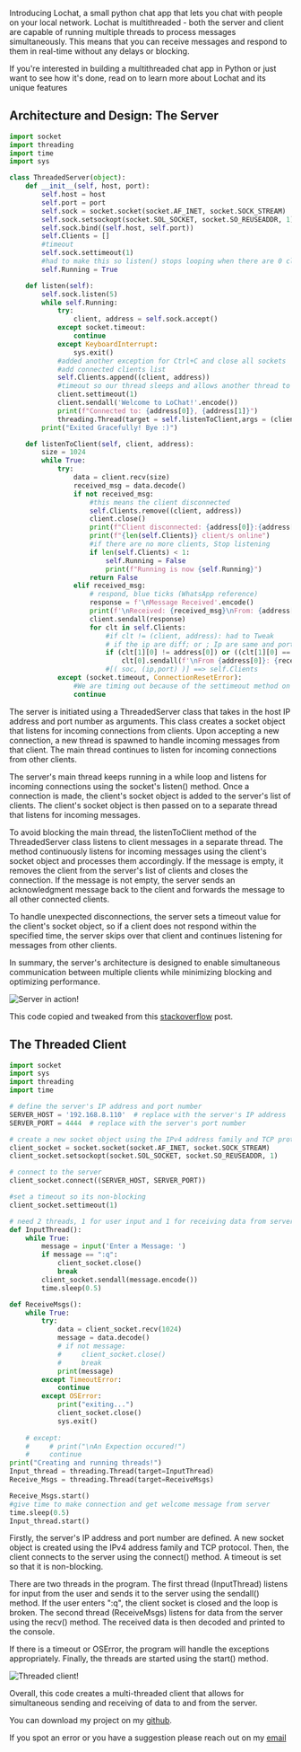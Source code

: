 Introducing Lochat, a small python chat app that lets you chat with people on your local network. Lochat is multithreaded - both the server and client are capable of running multiple threads to process messages simultaneously. This means that you can receive messages and respond to them in real-time without any delays or blocking.

If you're interested in building a multithreaded chat app in Python or just want to see how it's done, read on to learn more about Lochat and its unique features

## Architecture and Design: The Server
```python
import socket
import threading
import time
import sys

class ThreadedServer(object):
    def __init__(self, host, port):
        self.host = host
        self.port = port
        self.sock = socket.socket(socket.AF_INET, socket.SOCK_STREAM)
        self.sock.setsockopt(socket.SOL_SOCKET, socket.SO_REUSEADDR, 1)
        self.sock.bind((self.host, self.port))
        self.Clients = []
        #timeout 
        self.sock.settimeout(1)
        #had to make this so listen() stops looping when there are 0 clients online after they disconnect
        self.Running = True

    def listen(self):
        self.sock.listen(5)
        while self.Running:
            try:
                client, address = self.sock.accept()
            except socket.timeout:
                continue
            except KeyboardInterrupt:
                sys.exit()
            #added another exception for Ctrl+C and close all sockets
            #add connected clients list
            self.Clients.append((client, address))
            #timeout so our thread sleeps and allows another thread to run
            client.settimeout(1)
            client.sendall('Welcome to LoChat!'.encode())
            print(f"Connected to: {address[0]}, {address[1]}")
            threading.Thread(target = self.listenToClient,args = (client,address)).start()
        print("Exited Gracefully! Bye :)")

    def listenToClient(self, client, address):
        size = 1024
        while True:
            try:
                data = client.recv(size)
                received_msg = data.decode()
                if not received_msg:
	                #this means the client disconnected
                    self.Clients.remove((client, address))
                    client.close()
                    print(f"Client disconnected: {address[0]}:{address[1]}")
                    print(f"{len(self.Clients)} client/s online")
                    #if there are no more clients, Stop listening
                    if len(self.Clients) < 1:
                        self.Running = False
                        print(f"Running is now {self.Running}")
                    return False
                elif received_msg:
                    # respond, blue ticks (WhatsApp reference)
                    response = f'\nMessage Received'.encode()
                    print(f'\nReceived: {received_msg}\nFrom: {address[0]}:{address[1]}')
                    client.sendall(response)
                    for clt in self.Clients:
                        #if clt != (client, address): had to Tweak
                        # if the ip are diff; or ; Ip are same and port diff
                        if (clt[1][0] != address[0]) or ((clt[1][0] == address[0]) and (clt[1][1] != address[1])):
                            clt[0].sendall(f'\nFrom {address[0]}: {received_msg}'.encode())
                        #[( soc, (ip,port) )] ==> self.Clients
            except (socket.timeout, ConnectionResetError):
                #We are timing out because of the settimeout method on the sockets from both the server and client
                continue
```
The server is initiated using a ThreadedServer class that takes in the host IP address and port number as arguments. This class creates a socket object that listens for incoming connections from clients. Upon accepting a new connection, a new thread is spawned to handle incoming messages from that client. The main thread continues to listen for incoming connections from other clients.

The server's main thread keeps running in a while loop and listens for incoming connections using the socket's listen() method. Once a connection is made, the client's socket object is added to the server's list of clients. The client's socket object is then passed on to a separate thread that listens for incoming messages.

To avoid blocking the main thread, the listenToClient method of the ThreadedServer class listens to client messages in a separate thread. The method continuously listens for incoming messages using the client's socket object and processes them accordingly. If the message is empty, it removes the client from the server's list of clients and closes the connection. If the message is not empty, the server sends an acknowledgment message back to the client and forwards the message to all other connected clients.

To handle unexpected disconnections, the server sets a timeout value for the client's socket object, so if a client does not respond within the specified time, the server skips over that client and continues listening for messages from other clients.

In summary, the server's architecture is designed to enable simultaneous communication between multiple clients while minimizing blocking and optimizing performance.

![Server in action!](/serverImg.png)

This code copied and tweaked from this [stackoverflow](https://stackoverflow.com/questions/23828264/how-to-make-a-simple-multithreaded-socket-server-in-python-that-remembers-client) post.
## The Threaded Client
```python
import socket
import sys
import threading
import time

# define the server's IP address and port number
SERVER_HOST = '192.168.8.110'  # replace with the server's IP address
SERVER_PORT = 4444  # replace with the server's port number

# create a new socket object using the IPv4 address family and TCP protocol
client_socket = socket.socket(socket.AF_INET, socket.SOCK_STREAM)
client_socket.setsockopt(socket.SOL_SOCKET, socket.SO_REUSEADDR, 1)

# connect to the server
client_socket.connect((SERVER_HOST, SERVER_PORT))

#set a timeout so its non-blocking
client_socket.settimeout(1)

# need 2 threads, 1 for user input and 1 for receiving data from server
def InputThread():
    while True:
        message = input('Enter a Message: ')
        if message == ":q":
            client_socket.close()
            break
        client_socket.sendall(message.encode())
        time.sleep(0.5)

def ReceiveMsgs():
    while True:
        try:
            data = client_socket.recv(1024)
            message = data.decode()
            # if not message:
            #     client_socket.close()
            #     break
            print(message)
        except TimeoutError:
            continue
        except OSError:
            print("exiting...")
            client_socket.close()
            sys.exit()
        
    # except:
    #     # print("\nAn Expection occured!")
    #     continue
print("Creating and running threads!")
Input_thread = threading.Thread(target=InputThread)
Receive_Msgs = threading.Thread(target=ReceiveMsgs)

Receive_Msgs.start()
#give time to make connection and get welcome message from server
time.sleep(0.5)
Input_thread.start()
```
Firstly, the server's IP address and port number are defined. A new socket object is created using the IPv4 address family and TCP protocol. Then, the client connects to the server using the connect() method. A timeout is set so that it is non-blocking.

There are two threads in the program. The first thread (InputThread) listens for input from the user and sends it to the server using the sendall() method. If the user enters ":q", the client socket is closed and the loop is broken. The second thread (ReceiveMsgs) listens for data from the server using the recv() method. The received data is then decoded and printed to the console.

If there is a timeout or OSError, the program will handle the exceptions appropriately. Finally, the threads are started using the start() method.

![Threaded client!](/clientImg.png)

Overall, this code creates a multi-threaded client that allows for simultaneous sending and receiving of data to and from the server.

You can download my project on my [github](https://github.com/alp-kudzai/localChat).

If you spot an error or you have a suggestion please reach out on my [email](alpha.kudzai@gmail.com)